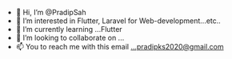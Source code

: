 - 👋 Hi, I’m @PradipSah
- 👀 I’m interested in Flutter, Laravel for Web-development...etc..
- 🌱 I’m currently learning ...Flutter
- 💞️ I’m looking to collaborate on ...
- 📫 You to reach me with this email ...pradipks2020@gmail.com

<!---
PradipSah/PradipSah is a ✨ special ✨ repository because its `README.md` (this file) appears on your GitHub profile.
You can click the Preview link to take a look at your changes.
--->

